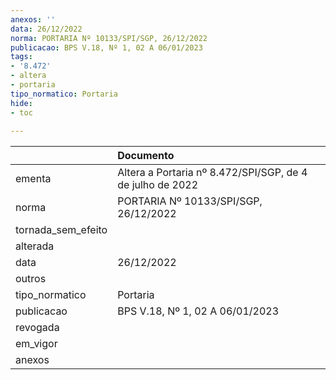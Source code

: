 ```yaml
---
anexos: ''
data: 26/12/2022
norma: PORTARIA Nº 10133/SPI/SGP, 26/12/2022
publicacao: BPS V.18, Nº 1, 02 A 06/01/2023
tags:
- '8.472'
- altera
- portaria
tipo_normatico: Portaria
hide: 
- toc 
 
---
```


|                    | Documento                                                 |
|:-------------------|:----------------------------------------------------------|
| ementa             | Altera a Portaria nº 8.472/SPI/SGP, de 4 de julho de 2022 |
| norma              | PORTARIA Nº 10133/SPI/SGP, 26/12/2022                     |
| tornada_sem_efeito |                                                           |
| alterada           |                                                           |
| data               | 26/12/2022                                                |
| outros             |                                                           |
| tipo_normatico     | Portaria                                                  |
| publicacao         | BPS V.18, Nº 1, 02 A 06/01/2023                           |
| revogada           |                                                           |
| em_vigor           |                                                           |
| anexos             |                                                           |